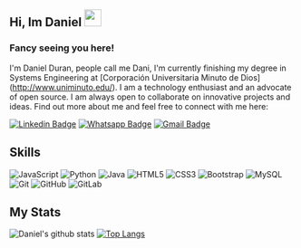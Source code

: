 ## Hi, Im Daniel  <img src="https://raw.githubusercontent.com/aemmadi/aemmadi/master/wave.gif" width="30px">
### Fancy seeing you here!

I'm Daniel Duran, people call me Dani, I'm currently finishing my degree in Systems Engineering at [Corporación Universitaria Minuto de Dios] (http://www.uniminuto.edu/). I am a technology enthusiast and an advocate of open source. I am always open to collaborate on innovative projects and ideas. Find out more about me and feel free to connect with me here:

[![Linkedin Badge](https://img.shields.io/badge/-Linkeding-0e76a8?style=social-square&logo=Linkedin&logoColor=white&link=https://www.linkedin.com/in/daniel-duran-acevedo//)](https://www.linkedin.com/in/daniel-duran-acevedo/)
[![Whatsapp Badge](https://img.shields.io/badge/-Whatsapp-20603D?style=social-square&logo=Whatsapp&logoColor=white&link=https://api.whatsapp.com/send?phone=+573192276664)](https://api.whatsapp.com/send?phone=+573192276664)
[![Gmail Badge](https://img.shields.io/badge/-Gmail-db4a39??style=plastic&logo=Gmail&logoColor=white&link=mailto:daniels.geek@gmail.com)](mailto:daniels.geek@gmail.com)


## Skills
![JavaScript](https://img.shields.io/badge/-JavaScript-black?style=flat-square&logo=javascript)
![Python](https://img.shields.io/badge/-Python-black?style=flat-square&logo=Python)
![Java](https://img.shields.io/badge/-java-E34A86?style=flat-square&logo=java)
![HTML5](https://img.shields.io/badge/-HTML5-E34F26?style=flat-square&logo=html5&logoColor=white)
![CSS3](https://img.shields.io/badge/-CSS3-1572B6?style=flat-square&logo=css3)
![Bootstrap](https://img.shields.io/badge/-Bootstrap-563D7C?style=flat-square&logo=bootstrap)
![MySQL](https://img.shields.io/badge/-MySQL-black?style=flat-square&logo=mysql)
![Git](https://img.shields.io/badge/-Git-black?style=flat-square&logo=git)
![GitHub](https://img.shields.io/badge/-GitHub-181717?style=flat-square&logo=github)
![GitLab](https://img.shields.io/badge/-GitLab-FCA121?style=flat-square&logo=gitlab)

## My Stats
![Daniel's github stats](https://github-readme-stats.vercel.app/api?username=daniduran&show_icons=true&hide=["stars","prs","contribs"]) 
[![Top Langs](https://github-readme-stats.vercel.app/api/top-langs/?username=daniduran)](https://github.com/daniduran/github-readme-stats)
